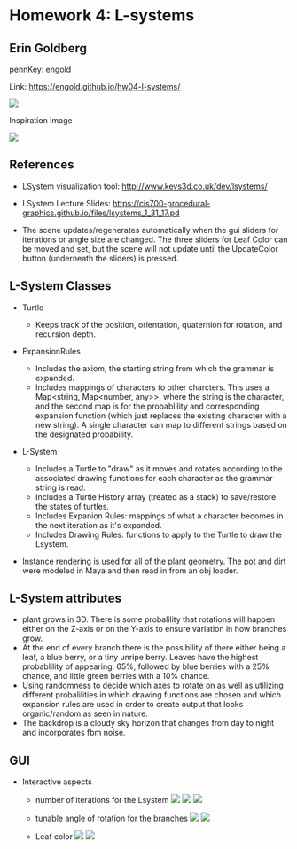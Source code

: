 # Homework 4: L-systems

## Erin Goldberg
pennKey: engold

Link: https://engold.github.io/hw04-l-systems/

![](plant1.PNG)

Inspiration Image

![](ref.png)

## References
- LSystem visualization tool: http://www.kevs3d.co.uk/dev/lsystems/ 
- LSystem Lecture Slides: https://cis700-procedural-graphics.github.io/files/lsystems_1_31_17.pd

- The scene updates/regenerates automatically when the gui sliders for iterations or angle size are changed. The three sliders for Leaf Color can be moved and set, but the scene will not update until the UpdateColor button (underneath the sliders) is pressed.

## L-System Classes
- Turtle
  - Keeps track of the position, orientation, quaternion for rotation, and recursion depth.
- ExpansionRules
  - Includes the axiom, the starting string from which the grammar is expanded.
  - Includes mappings of characters to other charcters. This uses a Map<string, Map<number, any>>, where the string is the character, and the second map is for the probablility and corresponding expansion function (which just replaces the existing character with a new string). A single character can map to different strings based on the designated probability.
- L-System 
  - Includes a Turtle to "draw" as it moves and rotates according to the associated drawing functions for each character as the grammar string is read.
  - Includes a Turtle History array (treated as a stack) to save/restore the states of turtles.
  - Includes Expanion Rules: mappings of what a character becomes in the next iteration as it's expanded. 
  - Includes Drawing Rules: functions to apply to the Turtle to draw the Lsystem.
  
- Instance rendering is used for all of the plant geometry. The pot and dirt were modeled in Maya and then read in from an obj loader. 

## L-System attributes
  - plant grows in 3D. There is some probalility that rotations will happen either on the Z-axis or on the Y-axis to ensure variation in how branches grow. 
  - At the end of every branch there is the possibility of there either being a leaf, a blue berry, or a tiny unripe berry. Leaves have the highest probablility of appearing: 65%, followed by blue berries with a 25% chance, and little green berries with a 10% chance.
  -  Using randomness to decide which axes to rotate on as well as utilizing different probalilities in which drawing functions are chosen and which expansion rules are used in order to create output that looks organic/random as seen in nature.
  - The backdrop is a cloudy sky horizon that changes from day to night and incorporates fbm noise.

## GUI
- Interactive aspects
  - number of iterations for the Lsystem
    ![](it2.png)
    ![](it3.png)
    ![](it4.png)

  - tunable angle of rotation for the branches
    ![](smallAngle.png)
    ![](bigAngle.png)

  - Leaf color
    ![](color1.png)
    ![](color2.png)

